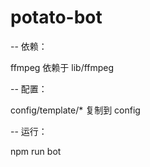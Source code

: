 # potato-bot

--
依赖：

ffmpeg 依赖于 lib/ffmpeg

--
配置：

config/template/\* 复制到 config

--
运行：

npm run bot
